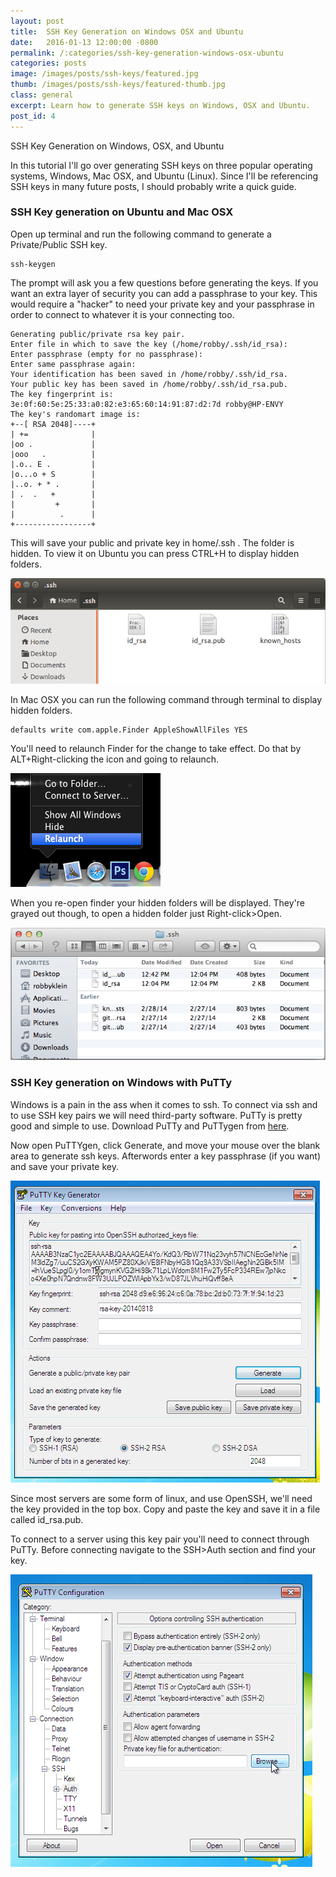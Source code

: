 ```yaml
---
layout: post
title:  SSH Key Generation on Windows OSX and Ubuntu
date:   2016-01-13 12:00:00 -0800
permalink: /:categories/ssh-key-generation-windows-osx-ubuntu
categories: posts
image: /images/posts/ssh-keys/featured.jpg
thumb: /images/posts/ssh-keys/featured-thumb.jpg
class: general
excerpt: Learn how to generate SSH keys on Windows, OSX and Ubuntu.
post_id: 4
---
```


SSH Key Generation on Windows, OSX, and Ubuntu

In this tutorial I'll go over generating SSH keys on three popular operating systems, Windows, Mac OSX, and Ubuntu (Linux). Since I'll be referencing SSH keys in many future posts, I should probably write a quick guide.

### SSH Key generation on Ubuntu and Mac OSX

Open up terminal and run the following command to generate a Private/Public SSH key.

```nohighlight
ssh-keygen
```

The prompt will ask you a few questions before generating the keys. If you want an extra layer of security you can add a passphrase to your key. This would require a "hacker" to need your private key and your passphrase in order to connect to whatever it is your connecting too.

```nohighlight
Generating public/private rsa key pair.
Enter file in which to save the key (/home/robby/.ssh/id_rsa): 
Enter passphrase (empty for no passphrase): 
Enter same passphrase again: 
Your identification has been saved in /home/robby/.ssh/id_rsa.
Your public key has been saved in /home/robby/.ssh/id_rsa.pub.
The key fingerprint is:
3e:0f:60:5e:25:33:a0:82:e3:65:60:14:91:87:d2:7d robby@HP-ENVY
The key's randomart image is:
+--[ RSA 2048]----+
| +=              |
|oo .             |
|ooo   .          |
|.o.. E .         |
|o...o + S        |
|..o. + * .       |
| .  .   +        |
|         +       |
|          .      |
+-----------------+
```
    
This will save your public and private key in home/.ssh . The folder is hidden. To view it on Ubuntu you can press CTRL+H to display hidden folders.

![ubuntu-ssh-folder](/images/posts/ssh-keys/hidden-folder-ubuntu.png)

In Mac OSX you can run the following command through terminal to display hidden folders.

```nohighlight
defaults write com.apple.Finder AppleShowAllFiles YES
```

You'll need to relaunch Finder for the change to take effect. Do that by ALT+Right-clicking the icon and going to relaunch.

![relaunch-osx-finder](/images/posts/ssh-keys/relaunch-finder.png)

When you re-open finder your hidden folders will be displayed. They're grayed out though, to open a hidden folder just Right-click>Open.

![relaunch-osx-finder](/images/posts/ssh-keys/hidden-folder-mac.png)

### SSH Key generation on Windows with PuTTy

Windows is a pain in the ass when it comes to ssh. To connect via ssh and to use SSH key pairs we will need third-party software. PuTTy is pretty good and simple to use. Download PuTTy and PuTTygen from [here](http://www.chiark.greenend.org.uk/~sgtatham/putty/download.html).

Now open PuTTYgen, click Generate, and move your mouse over the blank area to generate ssh keys. Afterwords enter a key passphrase (if you want) and save your private key.

![puttygen-generate](/images/posts/ssh-keys/puttygen.png)

Since most servers are some form of linux, and use OpenSSH, we'll need the key provided in the top box. Copy and paste the key and save it in a file called id_rsa.pub.

To connect to a server using this key pair you'll need to connect through PuTTy. Before connecting navigate to the SSH>Auth section and find your key.

![puttygen-ssh-key](/images/posts/ssh-keys/putty.png)
